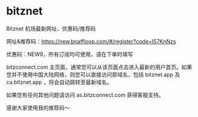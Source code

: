 # bitznet
Bitznet 机场最新网址，优惠码/推荐码  

网址&推荐码：https://new.bnaffloop.com/#/register?code=I57KnNzs  

优惠码：NEW9，所有订阅均可使用，请在下单时填写  

bitzconnect.com 主页面，通常您可以从该页面点击进入最新的用户首页。如果您并不使用中国大陆网络，则您可以直接访问原域名，包括 bitznet.app 及 ca.bitznet.app ，将会自动跳转至最新域名。

如果您有任何其他问题请访问 as.bitzconnect.com 获得客服支持。

感谢大家使用我的推荐码～
